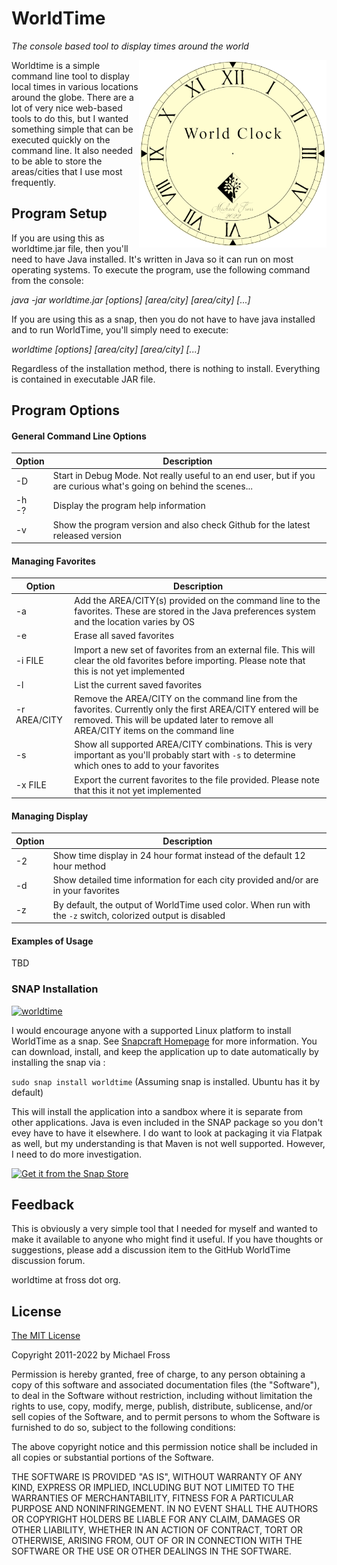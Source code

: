 # WorldTime

*The console based tool to display times around the world*

<img align="right" width="300" src="https://github.com/frossm/worldtime/blob/master/graphics/WorldTimeLogo500.png">Worldtime is a simple command line tool to display local times in various locations around the globe.  There are a lot of very nice web-based tools to do this, but I wanted something simple that can be executed quickly on the command line.  It also needed to be able to store the areas/cities that I use most frequently.

## Program Setup
If you are using this as worldtime.jar file, then you'll need to have Java installed.  It's written in Java so it can run on most operating systems.  To execute the program, use the following command from the console:

*java -jar worldtime.jar [options] [area/city] [area/city] [...]*

If you are using this as a snap, then you do not have to have java installed and to run WorldTime, you'll simply need to execute:

*worldtime [options] [area/city] [area/city] [...]*

Regardless of the installation method, there is nothing to install.  Everything is contained in executable JAR file.

## Program Options

#### General Command Line Options
|Option|Description|
|------|-----------|
|-D|Start in Debug Mode.  Not really useful to an end user, but if you are curious what's going on behind the scenes...|
|-h <br>-?|Display the program help information|
|-v|Show the program version and also check Github for the latest released version|

#### Managing Favorites
|Option|Description|
|------|-----------|
|-a|Add the AREA/CITY(s) provided on the command line to the favorites.  These are stored in the Java preferences system and the location varies by OS|
|-e|Erase all saved favorites|
|-i FILE|Import a new set of favorites from an external file.  This will clear the old favorites before importing.  Please note that this is not yet implemented|
|-l|List the current saved favorites|
|-r AREA/CITY|Remove the AREA/CITY on the command line from the favorites.  Currently only the first AREA/CITY entered will be removed.  This will be updated later to remove all AREA/CITY items on the command line|
|-s|Show all supported AREA/CITY combinations.  This is very important as you'll probably start with `-s` to determine which ones to add to your favorites|
|-x FILE|Export the current favorites to the file provided.  Please note that this it not yet implemented|

#### Managing Display
|Option|Description|
|------|-----------|
|-2|Show time display in 24 hour format instead of the default 12 hour method|
|-d|Show detailed time information for each city provided and/or are in your favorites|
|-z|By default, the output of WorldTime used color.  When run with the `-z` switch, colorized output is disabled|

#### Examples of Usage
TBD


### SNAP Installation

[![worldtime](https://snapcraft.io//quoter/badge.svg)](https://snapcraft.io/worldtime)

I would encourage anyone with a supported Linux platform to install WorldTime as a snap.  See [Snapcraft Homepage](https://snapcraft.io) for more information. You can download, install, and keep the application up to date automatically by installing the snap via :

`sudo snap install worldtime`  (Assuming snap is installed.  Ubuntu has it by default)

This will install the application into a sandbox where it is separate from other applications.  Java is even included in the SNAP package so you don't evey have to have it elsewhere.  I do want to look at packaging it via Flatpak as well, but my understanding is that Maven is not well supported.  However, I need to do more investigation.

[![Get it from the Snap Store](https://snapcraft.io/static/images/badges/en/snap-store-black.svg)](https://snapcraft.io/worldtime)

## Feedback

This is obviously a very simple tool that I needed for myself and wanted to make it available to anyone who might find it useful.  If you have thoughts or suggestions, please add a discussion item to the GitHub WorldTime discussion forum.

worldtime at fross dot org.

## License

[The MIT License](https://opensource.org/licenses/MIT)

Copyright 2011-2022 by Michael Fross

Permission is hereby granted, free of charge, to any person obtaining a copy of this software and associated documentation files (the "Software"), to deal in the Software without restriction, including without limitation the rights to use, copy, modify, merge, publish, distribute, sublicense, and/or sell copies of the Software, and to permit persons to whom the Software is furnished to do so, subject to the following conditions:

The above copyright notice and this permission notice shall be included in all copies or substantial portions of the Software.

THE SOFTWARE IS PROVIDED "AS IS", WITHOUT WARRANTY OF ANY KIND, EXPRESS OR IMPLIED, INCLUDING BUT NOT LIMITED TO THE WARRANTIES OF MERCHANTABILITY, FITNESS FOR A PARTICULAR PURPOSE AND NONINFRINGEMENT. IN NO EVENT SHALL THE AUTHORS OR COPYRIGHT HOLDERS BE LIABLE FOR ANY CLAIM, DAMAGES OR OTHER LIABILITY, WHETHER IN AN ACTION OF CONTRACT, TORT OR OTHERWISE, ARISING FROM, OUT OF OR IN CONNECTION WITH THE SOFTWARE OR THE USE OR OTHER DEALINGS IN THE SOFTWARE.


